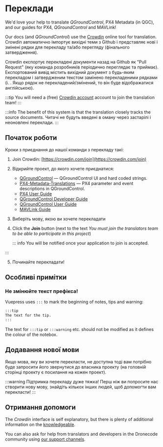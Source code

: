 # Переклади

We'd love your help to translate _QGroundControl_, PX4 Metadata (in QGC), and our guides for PX4, _QGroundControl_ and MAVLink!

Our docs (and _QGroundControl_) use the [Crowdin](https://crowdin.com) online tool for translation.
Crowdin автоматично імпортує вихідні теми з Github і представляє нові і змінені рядки для перекладу та/або перегляду (фінального затвердження).

Crowdin експортує перекладені документи назад на Github як "Pull Request" (яку команда розробників періодично переглядає та приймає).
Експортований вивід містить вихідний документ з будь-яким перекладом і затвердженим текстом замінено перекладеними рядками (i. . Якщо рядок не перекладений/змінений, то він буде відображатися англійською).

:::tip
You will need a (free) [Crowdin account](https://crowdin.com/join) account to join the translation team!
:::

:::info
The benefit of this system is that the translation closely tracks the source documents.
Читачі не будуть введені в оману через застарілі і неоновлені переклади.
:::

## Початок роботи

Кроки з приєднання до нашої команди з перекладу такі:

1. Join Crowdin: [https://crowdin.com/join](https://crowdin.com/join)

2. Відкрийте проект, до якого хочете приєднатися:
   - [QGroundControl](https://crowdin.com/project/qgroundcontrol) — QGroundControl UI and hard coded strings.
   - [PX4-Metadata-Translations](https://crowdin.com/project/px4-metadata-translations) — PX4 parameter and event descriptions in QGroundControl.
   - [PX4 User Guide](https://crowdin.com/project/px4-user-guide)
   - [QGroundControl Developer Guide](https://crowdin.com/project/qgroundcontrol-developer-guide)
   - [QGroundControl User Guide](https://crowdin.com/project/qgroundcontrol-user-guide)
   - [MAVLink Guide](https://crowdin.com/project/mavlink)

3. Виберіть мову, якою ви хочете перекладати

4. Click the **Join** button (next to the text _You must join the translators team to be able to participate in this project_)

   ::: info
   You will be notified once your application to join is accepted.

:::

5. Починайте перекладати!

## Особливі примітки

### Не змінюйте текст префікса!

Vuepress uses `:::` to mark the beginning of notes, tips and warning:

```html
:::tip
The text for the tip.
:::
```

The text for `:::tip` or `:::warning` etc. should not be modified as it defines the colour of the notebox.

## Додавання нової мови

Якщо мова, яку ви хочете перекласти, не доступна тоді вам потрібно буде запросити його звернутися до власника проекту (на головній сторінці проекту є посилання на кожен проект).

:::warning
Підтримка перекладу дуже тяжка!
Перш ніж ви попросите нас створити нову мову, знайдіть кількох інших людей, щоб допомогти вам перекласти!
:::

## Отримання допомоги

The _Crowdin_ interface is self explanatory, but there is plenty of additional information on the [knowledgeable](https://support.crowdin.com/).

You can also ask for help from translators and developers in the Dronecode community using [our support channels](../contribute/support.md).
